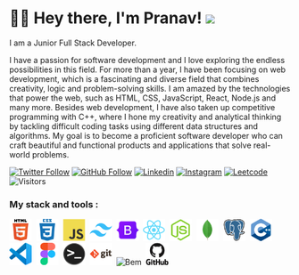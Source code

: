# :technologist: Hey there, I'm Pranav! <img src="https://media.giphy.com/media/hvRJCLFzcasrR4ia7z/giphy.gif" width="30px"/>
  
I am a Junior Full Stack Developer.

I have a passion for software development and I love exploring the endless possibilities in this field. For more than a year, I have been focusing on web development, which is a fascinating and diverse field that combines creativity, logic and problem-solving skills. I am amazed by the technologies that power the web, such as HTML, CSS, JavaScript, React, Node.js and many more. Besides web development, I have also taken up competitive programming with C++, where I hone my creativity and analytical thinking by tackling difficult coding tasks using different data structures and algorithms.
My goal is to become a proficient software developer who can craft beautiful and functional products and applications that solve real-world problems.

[![Twitter Follow](https://img.shields.io/twitter/follow/pranav_undre?label=Follow)](https://twitter.com/pranav_undre)
[![GitHub Follow](https://img.shields.io/github/followers/pranavundre?label=Follow&style=social)](https://github.com/pranavundre)
[![Linkedin](https://img.shields.io/badge/-blue?style=badge&logo=Linkedin&logoColor=white&link=https://www.linkedin.com/in/pranav-undre-920961177/)](https://www.linkedin.com/in/pranav-undre-920961177/)
[![Instagram](https://img.shields.io/badge/Instagram-E4405F?style=badge&logo=instagram&logoColor=white)](https://www.instagram.com/pranavuuu.dmg/)
[![Leetcode](https://img.shields.io/badge/-LeetCode-FFA116?style=badge&logo=LeetCode&logoColor=black)](https://leetcode.com/pranavundre/)
![Visitors](https://komarev.com/ghpvc/?username=your-github-pranavundre&color=blue&style=badge&label=Visitors)
        


### My stack and tools :
<div>
  <img src="https://github.com/devicons/devicon/blob/master/icons/html5/html5-original-wordmark.svg" title="HTML5" alt="HTML" width="40" height="40"/>&nbsp;
  <img src="https://github.com/devicons/devicon/blob/master/icons/css3/css3-plain-wordmark.svg"  title="CSS3" alt="CSS" width="40" height="40"/>&nbsp;
  <img src="https://github.com/devicons/devicon/blob/master/icons/javascript/javascript-original.svg"  title="JS" alt="JS" width="40" height="40"/>&nbsp;
  <img src="https://github.com/devicons/devicon/blob/master/icons/tailwindcss/tailwindcss-plain.svg" title="Tailwind" alt="Tailwind" width="40" height="40"/>&nbsp;
  <img src="https://github.com/devicons/devicon/blob/master/icons/bootstrap/bootstrap-original.svg" title="Browserslist" alt="Browserslist" width="40" height="40"/>&nbsp;
  <img src="https://github.com/devicons/devicon/blob/master/icons/react/react-original.svg" title="Browserslist" alt="Browserslist" width="40" height="40"/>&nbsp;
  <img src="https://github.com/devicons/devicon/blob/master/icons/nodejs/nodejs-original.svg" title="Browserslist" alt="Browserslist" width="40" height="40"/>&nbsp;
  <img src="https://github.com/devicons/devicon/blob/master/icons/mongodb/mongodb-original.svg" title="Browserslist" alt="Browserslist" width="40" height="40"/>&nbsp;
  <img src="https://github.com/devicons/devicon/blob/master/icons/postgresql/postgresql-original.svg" title="Browserslist" alt="Browserslist" width="40" height="40"/>&nbsp;
  <img src="https://github.com/devicons/devicon/blob/master/icons/cplusplus/cplusplus-original.svg" title="Browserslist" alt="Browserslist" width="40" height="40"/>&nbsp;
  <img src="https://github.com/devicons/devicon/blob/master/icons/vscode/vscode-original.svg" title="Visual Studio Code" alt="Visual Studio Code" width="40" height="40"/>&nbsp;
  <img src="https://github.com/devicons/devicon/blob/master/icons/figma/figma-original.svg" title="Figma" alt="Figma" width="40" height="40"/>&nbsp;
  <img src="https://raw.githubusercontent.com/github/explore/80688e429a7d4ef2fca1e82350fe8e3517d3494d/topics/terminal/terminal.png" title="Terminal" alt="Terminal" width="40" height="40"/>&nbsp;
  <img src="https://github.com/devicons/devicon/blob/master/icons/git/git-original-wordmark.svg" title="Git" alt="Git" width="40" height="40"/>&nbsp;
  <img src="https://api.iconify.design/logos/bem.svg" title="Bem" alt="Bem" width="40" height="40"/>&nbsp;
  <img src="https://github.com/devicons/devicon/blob/master/icons/github/github-original-wordmark.svg" title="Github"  alt="Github" width="40"/>&nbsp;
</div>




  
  
